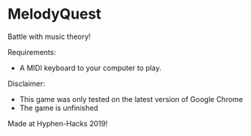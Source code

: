 # MelodyQuest
Battle with music theory!

Requirements:
- A MIDI keyboard to your computer to play.

Disclaimer:
- This game was only tested on the latest version of Google Chrome
- The game is unfinished

Made at Hyphen-Hacks 2019!
